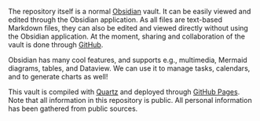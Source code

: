 The repository itself is a normal [Obsidian](https://obsidian.md) vault. It can be easily viewed and edited through the Obsidian application. As all files are text-based Markdown files, they can also be edited and viewed directly without using the Obsidian application.
At the moment, sharing and collaboration of the vault is done through [GitHub](https://github.com/Humane-AI-RUG/humane-ai-rug.github.io).

Obsidian has many cool features, and supports e.g., multimedia, Mermaid diagrams, tables, and Dataview. We can use it to manage tasks, calendars, and to generate charts as well!

This vault is compiled with [Quartz](https://github.com/jackyzha0/quartz) and deployed through [GitHub Pages](https://pages.github.com). Note that all information in this repository is public. All personal information has been gathered from public sources.
